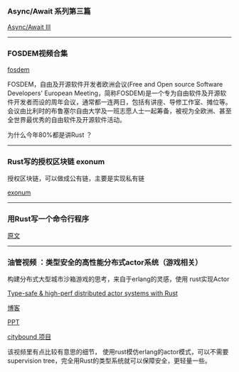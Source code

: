 ### Async/Await 系列第三篇

[Async/Await III](https://boats.gitlab.io/blog/post/2018-01-30-async-iii-moving-forward/)

---


### FOSDEM视频合集

[fosdem](https://video.fosdem.org/2018/H.2214/)



FOSDEM，自由及开源软件开发者欧洲会议(Free and Open source Software Developers' European Meeting，简称FOSDEM)是一个专为自由软件及开源软件开发者而设的周年会议，通常都一连两日，包括有讲座、导修工作室、摊位等。会议由比利时的布鲁塞尔自由大学及一班志愿人士一起筹备，被视为全欧洲、甚至全世界最优秀的自由软件及开源软件活动。

为什么今年80%都是讲Rust ？

---

### Rust写的授权区块链 exonum

授权区块链，可以做成公有链，主要是实现私有链

[exonum](https://exonum.com/blog/0-5-release-of-exonum-framework/)

---

### 用Rust写一个命令行程序

[原文](https://people.gnome.org/~federico/blog/writing-a-command-line-program-in-rust.html)

---

### 油管视频 ：类型安全的高性能分布式actor系统（游戏相关）

构建分布式大型城市沙箱游戏的思考，来自于erlang的灵感，使用 rust实现Actor

[Type-safe & high-perf distributed actor systems with Rust](https://www.youtube.com/watch?v=qr9GTTST_Dk&feature=youtu.be)

[博客](http://cityboundsim.com/devblog/my-full-rustfest-talk-with-networking-live-demo)

[PPT](https://www.dropbox.com/s/z9ddkhz2pbidt8c/rustfest.pdf?dl=0)

[citybound 项目](https://github.com/citybound/citybound)

该视频里有点比较有意思的细节， 使用rust模仿erlang的actor模式，可以不需要supervision tree，完全用Rust的类型系统就可以保障安全，更轻量一些。
